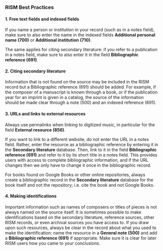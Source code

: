 ### RISM Best Practices

#### 1. Free text fields and indexed fields

If you name a person or institution in your record (such as in a notes field), make sure to also enter the name in the
indexed fields **Additional personal name (700)** or **Additional institution (710)**.

The same applies for citing secondary literature: if you refer to a publication in a notes field, make sure to also
enter it in the field **Bibliographic reference (691)**.

#### 2. Citing secondary literature

Information that is not found on the source may be included in the RISM record but a Bibliographic reference (691)
should be added. For example, if the composer of a manuscript is known through a book, or if the publication year for an
imprint is given in a catalog, the source of the information should be made clear through a note (500) and an indexed
reference (691).

#### 3. URLs and links to external resources

Always use permalinks when linking to digitized music, in particular for the field **External resource (856)**.

If you want to link to a different website, do not enter the URL in a notes field. Rather, enter the resource as a
bibliographic reference by entering it in the **Secondary literature** database. Then, link to it in the field **Bibliographic reference (691)** and refer to it by its short title in a notes field. This provides users with access to complete bibliographic information, and if the URL changes then we only have to change it once in the bibliographic
record.

For books found on Google Books or other online repositories, always create a bibliographic record in the **Secondary
literature** database for the book itself and not the repository; i.e. cite the book and not Google Books.

#### 4. Making identifications

Important information such as names of composers or titles of pieces is not always named on the source itself. It is
sometimes possible to make identifications based on the secondary literature, reference sources, other RISM records, or
even archival sources you have access to. If you draw upon such resources, always be clear in the record about what you
used to make the identification: name the resource in a **General note (500)** and add a **Bibliographic reference (691)** if appropriate. Make sure it is clear for later RISM users how you came to your conclusions.

